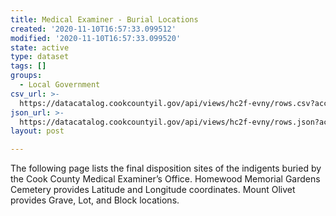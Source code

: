 ```yaml
---
title: Medical Examiner - Burial Locations
created: '2020-11-10T16:57:33.099512'
modified: '2020-11-10T16:57:33.099520'
state: active
type: dataset
tags: []
groups:
  - Local Government
csv_url: >-
  https://datacatalog.cookcountyil.gov/api/views/hc2f-evny/rows.csv?accessType=DOWNLOAD
json_url: >-
  https://datacatalog.cookcountyil.gov/api/views/hc2f-evny/rows.json?accessType=DOWNLOAD
layout: post

---
```

The following page lists the final disposition sites of the indigents buried by the Cook County Medical Examiner’s Office. Homewood Memorial Gardens Cemetery provides Latitude and Longitude coordinates. Mount Olivet provides Grave, Lot, and Block locations.
